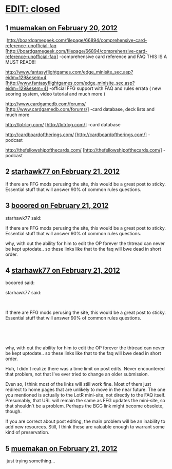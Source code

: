 # [EDIT: closed](https://community.fantasyflightgames.com/topic/60739-edit-closed/)

## 1 [muemakan on February 20, 2012](https://community.fantasyflightgames.com/topic/60739-edit-closed/?do=findComment&comment=596676)

 http://boardgamegeek.com/filepage/66894/comprehensive-card-reference-unofficial-faq [http://boardgamegeek.com/filepage/66894/comprehensive-card-reference-unofficial-faq]
-comprehensive card reference and FAQ
THIS IS A MUST READ!!!

http://www.fantasyflightgames.com/edge_minisite_sec.asp?eidm=129&esem=4 [http://www.fantasyflightgames.com/edge_minisite_sec.asp?eidm=129&esem=4]
-official FFG support with FAQ and rules errata ( new scoring system, video tutorial and much more )

http://www.cardgamedb.com/forums/ [http://www.cardgamedb.com/forums/]
-card database, deck lists and much more

http://lotrlcg.com/ [http://lotrlcg.com/]
-card database

http://cardboardoftherings.com/ [http://cardboardoftherings.com/]
-podcast

http://thefellowshipofthecards.com/ [http://thefellowshipofthecards.com/]
-podcast

## 2 [starhawk77 on February 21, 2012](https://community.fantasyflightgames.com/topic/60739-edit-closed/?do=findComment&comment=596831)

If there are FFG mods perusing the site, this would be a great post to sticky. Essential stuff that will answer 90% of common rules questions.

## 3 [booored on February 21, 2012](https://community.fantasyflightgames.com/topic/60739-edit-closed/?do=findComment&comment=596833)

starhawk77 said:

If there are FFG mods perusing the site, this would be a great post to sticky. Essential stuff that will answer 90% of common rules questions.



why, with out the ability for him to edit the OP forever the thtread can never be kept uptodate.. so these links like that to the faq will bwe dead in short order.

## 4 [starhawk77 on February 21, 2012](https://community.fantasyflightgames.com/topic/60739-edit-closed/?do=findComment&comment=596837)

booored said:

starhawk77 said:

 

If there are FFG mods perusing the site, this would be a great post to sticky. Essential stuff that will answer 90% of common rules questions.

 

 

why, with out the ability for him to edit the OP forever the thtread can never be kept uptodate.. so these links like that to the faq will bwe dead in short order.



Huh, I didn't realize there was a time limit on post edits. Never encountered that problem, not that I've ever tried to change an older submission.

Even so, I think most of the links will still work fine. Most of them just redirect to home pages that are unlikely to move in the near future. The one you mentioned is actually to the LotR mini-site, not directly to the FAQ itself. Presumably, that URL will remain the same as FFG updates the mini-site, so that shouldn't be a problem. Perhaps the BGG link might become obsolete, though. 

If you are correct about post editing, the main problem will be an inability to add new resources. Still, I think these are valuable enough to warrant some kind of preservation.

## 5 [muemakan on February 21, 2012](https://community.fantasyflightgames.com/topic/60739-edit-closed/?do=findComment&comment=597146)

 just trying something...

